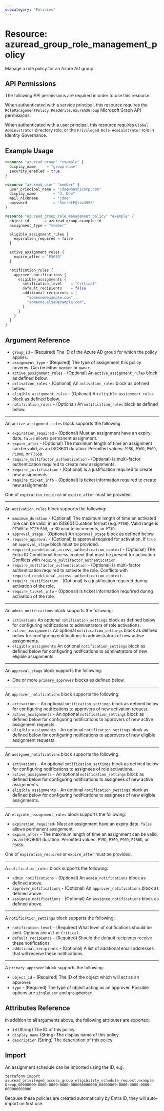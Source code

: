 ```yaml
---
subcategory: "Policies"
---
```


# Resource: azuread_group_role_management_policy

Manage a role policy for an Azure AD group.

## API Permissions

The following API permissions are required in order to use this resource.

When authenticated with a service principal, this resource requires the `RoleManagementPolicy.ReadWrite.AzureADGroup` Microsoft Graph API permissions.

When authenticated with a user principal, this resource requires `Global Administrator` directory role, or the `Privileged Role Administrator` role in Identity Governance.

## Example Usage

```terraform
resource "azuread_group" "example" {
  display_name     = "group-name"
  security_enabled = true
}

resource "azuread_user" "member" {
  user_principal_name = "jdoe@hashicorp.com"
  display_name        = "J. Doe"
  mail_nickname       = "jdoe"
  password            = "SecretP@sswd99!"
}

resource "azuread_group_role_management_policy" "example" {
  object_id       = azuread_group.example.id
  assignment_type = "member"

  eligible_assignment_rules {
    expiration_required = false
  }

  active_assignment_rules {
    expire_after = "P365D"
  }

  notification_rules {
    approver_notifications {
      eligible_assignments {
        notification_level    = "Critical"
        default_recipients    = false
        additional_recipients = [
          "someone@example.com",
          "someone.else@example.com",
        ]
      }
    }
  }
}
```

## Argument Reference

* `group_id` - (Required) The ID of the Azure AD group for which the policy applies.
* `assignment_type` - (Required) The type of assignment this policy coveres. Can be either `member` or `owner`.
* `active_assignment_rules` - (Optional) An `active_assignment_rules` block as defined below.
* `activation_rules` - (Optional) An `activation_rules` block as defined below.
* `eligible_assignment_rules` - (Optional) An `eligible_assignment_rules` block as defined below.
* `notification_rules` - (Optional) An `notification_rules` block as defined below.

---

An `active_assignment_rules` block supports the following:

* `expiration_required` - (Optional) Must an assignment have an expiry date. `false` allows permanent assignment.
* `expire_after` - (Optional) The maximum length of time an assignment can be valid, as an ISO8601 duration. Permitted values: `P15D`, `P30D`, `P90D`, `P180D`, or `P365D`.
* `require_multifactor_authentication` - (Optional) Is multi-factor authentication required to create new assignments.
* `require_justification` - (Optional) Is a justification required to create new assignments.
* `require_ticket_info` - (Optional) Is ticket information required to create new assignments.

One of `expiration_required` or `expire_after` must be provided.

---

An `activation_rules` block supports the following:

* `maximum_duration` - (Optional) The maximum length of time an activated role can be valid, in an IS)8601 Duration format (e.g. `PT8H`). Valid range is `PT30M` to `PT23H30M`, in 30 minute increments, or `PT1D`.
* `approval_stage` - (Optional) An `approval_stage` block as defined below.
* `require_approval` - (Optional) Is approval required for activation. If `true` an `approval_stage` block must be provided.
* `required_conditional_access_authentication_context` - (Optional) The Entra ID Conditional Access context that must be present for activation. Conflicts with `require_multifactor_authentication`.
* `require_multifactor_authentication` - (Optional) Is multi-factor authentication required to activate the role. Conflicts with `required_conditional_access_authentication_context`.
* `require_justification` - (Optional) Is a justification required during activation of the role.
* `require_ticket_info` - (Optional) Is ticket information requrired during activation of the role.

---

An `admin_notifications` block supports the following:

* `activations` An optional `notification_settings` block as defined below for configuring notifications to adminstrators of role activations.
* `active_assignments` An optional `notification_settings` block as defined below for configuring notifications to adminstrators of new active assignments.
* `eligible_assignments` An optional `notification_settings` block as defined below for configuring notifications to adminstrators of new eligible assignments.

---

An `approval_stage` block supports the following:

* One or more `primary_approver` blocks as defined below.

---

An `approver_notifications` block supports the following:

* `activations` - An optional `notification_settings` block as defined below for configuring notifications to approvers of new activation request.
* `active_assignments` - An optional `notification_settings` block as defined below for configuring notifications to approvers of new active assignment requests.
* `eligible_assignments` - An optional `notification_settings` block as defined below for configuring notifications to approvers of new eligible assignment requests.

---

An `assignee_notifications` block supports the following:

* `activations` - An optional `notification_settings` block as defined below for configuring notifications to assignees of role activations.
* `active_assignments` - An optional `notification_settings` block as defined below for configuring notifications to assignees of new active assignments.
* `eligible_assignments` - An optional `notification_settings` block as defined below for configuring notifications to assignees of new eligible assignments.

---

An `eligible_assignment_rules` block supports the following:

* `expiration_required`- Must an assignment have an expiry date. `false` allows permanent assignment.
* `expire_after` - The maximum length of time an assignment can be valid, as an ISO8601 duration. Permitted values: `P15D`, `P30D`, `P90D`, `P180D`, or `P365D`.

One of `expiration_required` or `expire_after` must be provided.

---

A `notification_rules` block supports the following:

* `admin_notifications` - (Optional) An `admin_notifications` block as defined above.
* `approver_notifications` - (Optional) An `approver_notifications` block as defined above.
* `assignee_notifications` - (Optional) An `assignee_notifications` block as defined above.

---

A `notification_settings` block supports the following:

* `notification_level` - (Required) What level of notifications should be sent. Options are `All` or `Critical`.
* `default_recipients` - (Required) Should the default recipients receive these notifications.
* `additional_recipients` - (Optional) A list of additional email addresses that will receive these notifications.

---

A `primary_approver` block supports the following:

* `object_id` - (Required) The ID of the object which will act as an approver.
* `type` - (Required) The type of object acting as an approver. Possible options are `singleUser` and `groupMember`.

## Attributes Reference

In addition to all arguments above, the following attributes are exported:

* `id` (String) The ID of this policy.
* `display_name` (String) The display name of this policy.
* `description` (String) The description of this policy.

## Import

An assignment schedule can be imported using the ID, e.g.

```shell
terraform import azuread_privileged_access_group_eligibility_schedule_request.example Group_00000000-0000-0000-0000-000000000000_00000000-0000-0000-0000-000000000000
```

Because these policies are created automatically by Entra ID, they will auto-import on first use.
